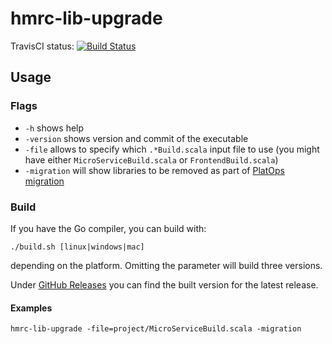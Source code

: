 # hmrc-lib-upgrade

TravisCI status: [![Build Status](https://travis-ci.org/thoeni/hmrc-lib-upgrade.svg?branch=v2.1.2)](https://travis-ci.org/thoeni/hmrc-lib-upgrade)

## Usage

### Flags
- `-h` shows help
- `-version` shows version and commit of the executable
- `-file` allows to specify which `.*Build.scala` input file to use (you might have either `MicroServiceBuild.scala` or `FrontendBuild.scala`)
- `-migration` will show libraries to be removed as part of [PlatOps migration](https://confluence.tools.tax.service.gov.uk/x/wJFhBQ)

### Build
If you have the Go compiler, you can build with:
```
./build.sh [linux|windows|mac]
``` 
depending on the platform. Omitting the parameter will build three versions.

Under [GitHub Releases](https://github.com/thoeni/hmrc-lib-upgrade/releases) you can find the built version for the latest release.

#### Examples
```
hmrc-lib-upgrade -file=project/MicroServiceBuild.scala -migration
```
